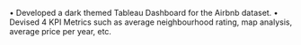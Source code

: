 • Developed a dark themed Tableau Dashboard for the Airbnb dataset.
• Devised 4 KPI Metrics such as average neighbourhood rating, map analysis, average price per year, etc.
